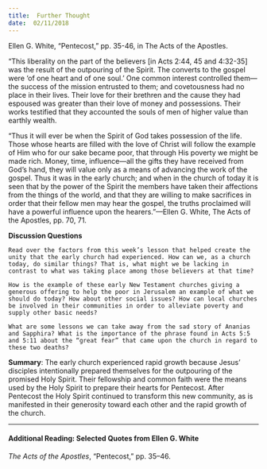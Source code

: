 ```yaml
---
title:  Further Thought
date:  02/11/2018
---
```


Ellen G. White, “Pentecost,” pp. 35-46, in The Acts of the Apostles.

“This liberality on the part of the believers [in Acts 2:44, 45 and 4:32-35] was the result of the outpouring of the Spirit. The converts to the gospel were ‘of one heart and of one soul.’ One common interest controlled them—the success of the mission entrusted to them; and covetousness had no place in their lives. Their love for their brethren and the cause they had espoused was greater than their love of money and possessions. Their works testified that they accounted the souls of men of higher value than earthly wealth.

“Thus it will ever be when the Spirit of God takes possession of the life. Those whose hearts are filled with the love of Christ will follow the example of Him who for our sake became poor, that through His poverty we might be made rich. Money, time, influence—all the gifts they have received from God’s hand, they will value only as a means of advancing the work of the gospel. Thus it was in the early church; and when in the church of today it is seen that by the power of the Spirit the members have taken their affections from the things of the world, and that they are willing to make sacrifices in order that their fellow men may hear the gospel, the truths proclaimed will have a powerful influence upon the hearers.”—Ellen G. White, The Acts of the Apostles, pp. 70, 71.

**Discussion Questions**

`Read over the factors from this week’s lesson that helped create the unity that the early church had experienced. How can we, as a church today, do similar things? That is, what might we be lacking in contrast to what was taking place among those believers at that time?`

`How is the example of these early New Testament churches giving a generous offering to help the poor in Jerusalem an example of what we should do today? How about other social issues? How can local churches be involved in their communities in order to alleviate poverty and supply other basic needs?`

`What are some lessons we can take away from the sad story of Ananias and Sapphira? What is the importance of the phrase found in Acts 5:5 and 5:11 about the “great fear” that came upon the church in regard to these two deaths?`

**Summary**: The early church experienced rapid growth because Jesus’ disciples intentionally prepared themselves for the outpouring of the promised Holy Spirit. Their fellowship and common faith were the means used by the Holy Spirit to prepare their hearts for Pentecost. After Pentecost the Holy Spirit continued to transform this new community, as is manifested in their generosity toward each other and the rapid growth of the church.

---

#### Additional Reading: Selected Quotes from Ellen G. White

_The Acts of the Apostles_, “Pentecost,” pp. 35–46.